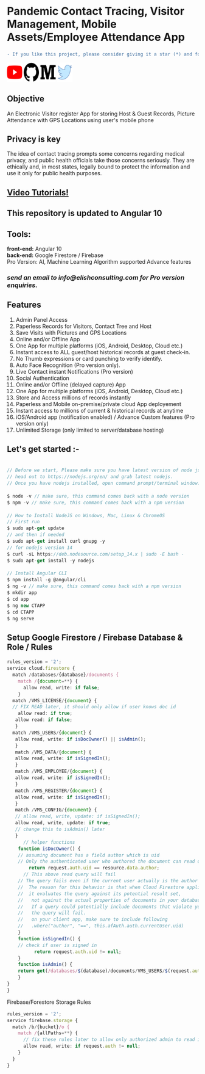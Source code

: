 # Pandemic Contact Tracing, Visitor Management, Mobile Assets/Employee Attendance App

```diff
- If you like this project, please consider giving it a star (*) and follow me at GitHub & YouTube.
```
[<img src="https://github.com/AmitXShukla/AmitXShukla.github.io/blob/master/assets/icons/youtube.svg" width=40 height=50>](https://youtube.com/AmitShukla_AI)
[<img src="https://github.com/AmitXShukla/AmitXShukla.github.io/blob/master/assets/icons/github.svg" width=40 height=50>](https://github.com/AmitXShukla)
[<img src="https://github.com/AmitXShukla/AmitXShukla.github.io/blob/master/assets/icons/medium.svg" width=40 height=50>](https://medium.com/@Amit_Shukla)
[<img src="https://github.com/AmitXShukla/AmitXShukla.github.io/blob/master/assets/icons/twitter_1.svg" width=40 height=50>](https://twitter.com/ashuklax)


## Objective
An Electronic Visitor register App for storing Host & Guest Records, Picture Attendance with GPS Locations using user's mobile phone

## Privacy is key
The idea of contact tracing prompts some concerns regarding medical privacy, and public health officials take those concerns seriously.
They are ethically and, in most states, legally bound to protect the information and use it only for public health purposes.

<h2><a href="https://www.youtube.com/playlist?list=PLp0TENYyY8lHnfxOOzZ_hTnPF8Hh3eKDo">Video Tutorials!</a></h2>
<h2>This repository is updated to Angular 10</h2>
<h2>Tools: </h2>
<b>front-end:</b> Angular 10<br/>
<b>back-end:</b> Google Firestore / Firebase<br/>
Pro Version: AI, Machine Learning Algorithm supported Advance features<br/>
<h3><i>send an email to info@elishconsulting.com for Pro version enquiries.</i></h3>
<h2>Features</h2>
<ol>
<li>Admin Panel Access</li>
<li>Paperless Records for Visitors, Contact Tree and Host</li>
<li>Save Visits with Pictures and GPS Locations</li>
<li>Online and/or Offline App</li>
<li>One App for multiple platforms (iOS, Android, Desktop, Cloud etc.)</li>
<li>Instant access to ALL guest/host historical records at guest check-in.</li>
<li>No Thumb expressions or card punching to verify identify.</li>
<li>Auto Face Recognition (Pro version only).</li>
<li>Live Contact instant Notifications (Pro version) </li>
<li>Social Authentication</li>
<li>Online and/or Offline (delayed capture) App</li>
<li>One App for multiple platforms (iOS, Android, Desktop, Cloud etc.)</li>
<li>Store and Access millions of records instantly</li>
<li>Paperless and Mobile on-premise/private cloud App deployement</li>
<li>Instant access to millions of current & historical records at anytime</li>
<li>iOS/Android app (notification enabled) / Advance Custom features (Pro version only)</li>
<li>Unlimited Storage (only limited to server/database hosting)</li>
</ol>

<h2>Let's get started :-</h2>

```ts

// Before we start, Please make sure you have latest version of node js installed.
// head out to https://nodejs.org/en/ and grab latest nodejs.
// Once you have nodejs installed, open command prompt/terminal window.

$ node -v // make sure, this command comes back with a node version
$ npm -v // make sure, this command comes back with a npm version

// How to Install NodeJS on Windows, Mac, Linux & ChromeOS
// First run
$ sudo apt-get update
// and then if needed
$ sudo apt-get install curl gnupg -y
// for nodejs version 14
$ curl -sL https://deb.nodesource.com/setup_14.x | sudo -E bash -
$ sudo apt-get install -y nodejs

// Install Angular CLI
$ npm install -g @angular/cli
$ ng -v // make sure, this command comes back with a npm version
$ mkdir app
$ cd app
$ ng new CTAPP
$ cd CTAPP
$ ng serve

```

<h2> Setup Google Firestore / Firebase Database & Role / Rules</h2>

```ts
rules_version = '2';
service cloud.firestore {
  match /databases/{database}/documents {
    match /{document=**} {
      allow read, write: if false;
    }
  match /VMS_LICENSE/{document} {
  // FIX READ later, it should only allow if user knows doc id
  	allow read: if true;
   allow read: if false;
   }
  match /VMS_USERS/{document} {
   allow read, write: if isDocOwner() || isAdmin();
   }
   match /VMS_DATA/{document} {
   allow read, write: if isSignedIn();
   }
   match /VMS_EMPLOYEE/{document} {
   allow read, write: if isSignedIn();
   }
   match /VMS_REGISTER/{document} {
   allow read, write: if isSignedIn();
   }
   match /VMS_CONFIG/{document} {
   // allow read, write, update: if isSignedIn();
   allow read, write, update: if true;
   // change this to isAdmin() later
   }
      // helper functions
    function isDocOwner() {
    // assuming document has a field author which is uid
    // Only the authenticated user who authored the document can read or write
    	return request.auth.uid == resource.data.author;
      // This above read query will fail
    // The query fails even if the current user actually is the author of every story document.
    //  The reason for this behavior is that when Cloud Firestore applies your security rules, 
    //  it evaluates the query against its potential result set,
    //   not against the actual properties of documents in your database. 
    //   If a query could potentially include documents that violate your security rules, 
    //   the query will fail.
    //   on your client app, make sure to include following
    //   .where("author", "==", this.afAuth.auth.currentUser.uid)
    }
    function isSignedIn() {
    // check if user is signed in
          return request.auth.uid != null;
    }
    function isAdmin() {
    return get(/databases/$(database)/documents/VMS_USERS/$(request.auth.uid)).data.isAdmin == true;
    }
}
}
```

Firebase/Forestore Storage Rules
```ts
rules_version = '2';
service firebase.storage {
  match /b/{bucket}/o {
    match /{allPaths=**} {
      // fix these rules later to allow only authorized admin to read images
      allow read, write: if request.auth != null;
    }
  }
}
```
